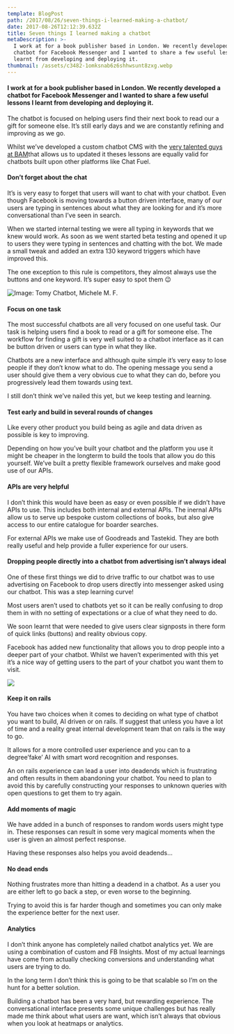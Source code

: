 ```yaml
---
template: BlogPost
path: /2017/08/26/seven-things-i-learned-making-a-chatbot/
date: 2017-08-26T12:12:39.632Z
title: Seven things I learned making a chatbot
metaDescription: >-
  I work at for a book publisher based in London. We recently developed a
  chatbot for Facebook Messenger and I wanted to share a few useful lessons I
  learnt from developing and deploying it.
thumbnail: /assets/c3482-1omksnab6z6shhwsunt8zxg.webp
---
```

#### I work at for a book publisher based in London. We recently developed a chatbot for Facebook Messenger and I wanted to share a few useful lessons I learnt from developing and deploying it.

The chatbot is focused on helping users find their next book to read our a gift for someone else. It’s still early days and we are constantly refining and improving as we go.

Whilst we’ve developed a custom chatbot CMS with the [very talented guys at BAM](http://bam-mobile.com/)that allows us to updated it theses lessons are equally valid for chatbots built upon other platforms like Chat Fuel.

#### Don’t forget about the chat

It’s is very easy to forget that users will want to chat with your chatbot. Even though Facebook is moving towards a button driven interface, many of our users are typing in sentences about what they are looking for and it’s more conversational than I’ve seen in search.

When we started internal testing we were all typing in keywords that we knew would work. As soon as we went started beta testing and opened it up to users they were typing in sentences and chatting with the bot. We made a small tweak and added an extra 130 keyword triggers which have improved this.

The one exception to this rule is competitors, they almost always use the buttons and one keyword. It’s super easy to spot them 😉

![Image: Tomy Chatbot, Michele M. F.](/assets/f3f79-1ar8huvi8rb0jsa6rnkkxnw.webp "Image: Tomy Chatbot, Michele M. F.")

<!--StartFragment-->

#### Focus on one task

The most successful chatbots are all very focused on one useful task. Our task is helping users find a book to read or a gift for someone else. The workflow for finding a gift is very well suited to a chatbot interface as it can be button driven or users can type in what they like.

Chatbots are a new interface and although quite simple it’s very easy to lose people if they don’t know what to do. The opening message you send a user should give them a very obvious cue to what they can do, before you progressively lead them towards using text.

I still don’t think we’ve nailed this yet, but we keep testing and learning.

#### Test early and build in several rounds of changes

Like every other product you build being as agile and data driven as possible is key to improving.

Depending on how you’ve built your chatbot and the platform you use it might be cheaper in the longterm to build the tools that allow you do this yourself. We’ve built a pretty flexible framework ourselves and make good use of our APIs.

#### APIs are very helpful

I don’t think this would have been as easy or even possible if we didn’t have APIs to use. This includes both internal and external APIs. The inernal APIs allow us to serve up bespoke custom collections of books, but also give access to our entire catalogue for boarder searches.

For external APIs we make use of Goodreads and Tastekid. They are both really useful and help provide a fuller experience for our users.

#### Dropping people directly into a chatbot from advertising isn’t always ideal

One of these first things we did to drive traffic to our chatbot was to use advertising on Facebook to drop users directly into messenger asked using our chatbot. This was a step learning curve!

Most users aren’t used to chatbots yet so it can be really confusing to drop them in with no setting of expectations or a clue of what they need to do.

We soon learnt that were needed to give users clear signposts in there form of quick links (buttons) and reality obvious copy.

Facebook has added new functionality that allows you to drop people into a deeper part of your chatbot. Whilst we haven’t experimented with this yet it’s a nice way of getting users to the part of your chatbot you want them to visit.

![](/assets/88a7d-1hmwh2aryohzc6jru9jz_jg.webp)

#### Keep it on rails

You have two choices when it comes to deciding on what type of chatbot you want to build, AI driven or on rails. If suggest that unless you have a lot of time and a reality great internal development team that on rails is the way to go.

It allows for a more controlled user experience and you can to a degree’fake’ AI with smart word recognition and responses.

An on rails experience can lead a user into deadends which is frustrating and often results in them abandoning your chatbot. You need to plan to avoid this by carefully constructing your responses to unknown queries with open questions to get them to try again.

#### Add moments of magic

We have added in a bunch of responses to random words users might type in. These responses can result in some very magical moments when the user is given an almost perfect response.

Having these responses also helps you avoid deadends…

#### No dead ends

Nothing frustrates more than hitting a deadend in a chatbot. As a user you are either left to go back a step, or even worse to the beginning.

Trying to avoid this is far harder though and sometimes you can only make the experience better for the next user.

#### Analytics

I don’t think anyone has completely nailed chatbot analytics yet. We are using a combination of custom and FB Insights. Most of my actual learnings have come from actually checking conversions and understanding what users are trying to do.

In the long term I don’t think this is going to be that scalable so I’m on the hunt for a better solution.

Building a chatbot has been a very hard, but rewarding experience. The conversational interface presents some unique challenges but has really made me think about what users are want, which isn’t always that obvious when you look at heatmaps or analytics.
